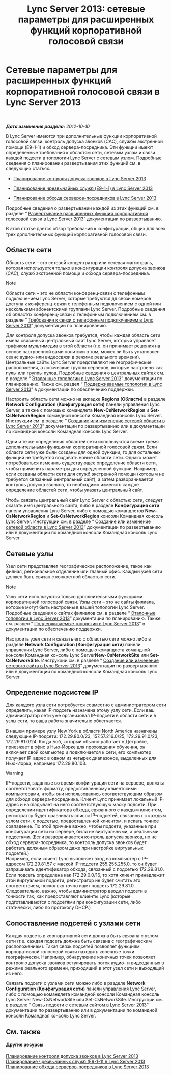 ﻿---
title: 'Lync Server 2013: сетевые параметры для  расширенных функций корпоративной голосовой связи'
TOCTitle: Сетевые параметры для  расширенных функций корпоративной голосовой связи
ms:assetid: 7f6de9e4-c8a4-44e4-8d14-21fe8c45283a
ms:mtpsurl: https://technet.microsoft.com/ru-ru/library/Gg398637(v=OCS.15)
ms:contentKeyID: 49310305
ms.date: 05/19/2016
mtps_version: v=OCS.15
ms.translationtype: HT
---

# Сетевые параметры для расширенных функций корпоративной голосовой связи в Lync Server 2013

 

_**Дата изменения раздела:** 2012-10-10_

В Lync Server имеются три дополнительные функции корпоративной голосовой связи: контроль допуска звонков (CAC), службы экстренной помощи (E9-1-1) и обход сервера-посредника. Эти функции имеют определенные требования к областям сети, сетевым узлам и связи каждой подсети в топологии Lync Server с сетевым узлом. Подробные сведения о планировании развертывания этих функций см. в следующих статьях.

  - [Планирование контроля допуска звонков в Lync Server 2013](lync-server-2013-planning-for-call-admission-control.md)

  - [Планирование чрезвычайных служб (E9-1-1) в Lync Server 2013](lync-server-2013-planning-for-emergency-services-e9-1-1.md)

  - [Планирование обхода серверов-посредников в Lync Server 2013](lync-server-2013-planning-for-media-bypass.md)

Подробные сведения о развертывании каждой из этих функций см. в разделе “ [Развертывание расширенных функций корпоративной голосовой связи в Lync Server 2013](lync-server-2013-deploying-advanced-enterprise-voice-features.md)” документации по развертыванию.

В этой статье дается обзор требований к конфигурации, общих для всех трех дополнительных функций корпоративной голосовой связи.

## Области сети

Область сети – это сетевой концентратор или сетевая магистраль, которая используется только в конфигурации контроля допуска звонков (CAC), служб экстренной помощи и обхода сервера-посредника.

> [!note]  
> Области сети – это не области конференц-связи с телефонным подключением Lync Server, которые требуются дл связи номеров доступа к конференц-связи с телефонным подключением с одной или несколькими абонентскими группами Lync Server. Подробные сведения об областях конференц-связи с телефонным подключением см. в разделе “ <a href="lync-server-2013-dial-in-conferencing-requirements.md">Требования к связи с телефонным подключением в Lync Server 2013</a>” документации по планированию.

Для контроля допуска звонков требуется, чтобы каждая область сети имела связанный центральный сайт Lync Server, который управляет трафиком мультимедиа в этой области (т.е. он принимает решения на основе настроенной вами политики о том, может ли быть установлен сеанс аудио- или видеосвязи в режиме реального времени). Центральные сайты Lync Server представляют не географические расположения, а логические группы серверов, которые настроены как пулы или группы пулов. Подробные сведения о центральных сайтах см. в разделе “ [Эталонные топологии в Lync Server 2013](lync-server-2013-reference-topologies.md)” документации по планированию. Также см. раздел “ [Поддерживаемые топологии в Lync Server 2013](lync-server-2013-supported-topologies.md)” в документации по обеспечению поддержки.

Настроить область сети можно на вкладке **Regions (Области)** в разделе **Network Configuration (Конфигурация сети)** панели управления Lync Server, а также с помощью командлета **New-CsNetworkRegion** и **Set-CsNetworkRegion** командной консоли Командная консоль Lync Server. Инструкции см. в разделе “ [Создание или изменение сетевой области в Lync Server 2013](lync-server-2013-create-or-modify-a-network-region.md)” документации по развертыванию или в документации по командной консоли Командная консоль Lync Server.

Одни и те же определения областей сети используются всеми тремя дополнительными функциями корпоративной голосовой связи. Если области сети уже были созданы для одной функции, то для остальных функций не требуется создавать новые области сети. Однако может потребоваться изменить существующее определение области сети, чтобы применить параметры для определенной функции. Например, если созданы области сети для служб экстренной помощи (которым не требуется связанный центральный сайт), а затем разворачивается контроль допуска звонков, то необходимо изменить каждое определение областей сети, чтобы указать центральный сайт.

Чтобы связать центральный сайт Lync Server с областью сети, следует оказать имя центрального сайта, либо в разделе **Конфигурация сети** панели управления Lync Server, либо с помощью командлетов **New-CsNetworkRegion** и **Set-CsNetworkRegion** консоли Командная консоль Lync Server. Инструкции см. в разделе “ [Создание или изменение сетевой области в Lync Server 2013](lync-server-2013-create-or-modify-a-network-region.md)” документации по развертыванию или в документации по командной консоли Командная консоль Lync Server.

## Сетевые узлы

Узел сети представляет географическое расположение, такое как филиал, региональное отделение или главный офис. Каждый узел сети должен быть связан с конкретной областью сети.

> [!note]  
> Узлы сети используются только дополнительными функциями корпоративной голосовой связи. Узлы сети – это не сайты филиала, которые могут быть настроены в вашей топологии Lync Server. Подробные сведения о сайтах филиалов см. в разделе “ <a href="lync-server-2013-reference-topologies.md">Эталонные топологии в Lync Server 2013</a>” документации по планированию. Также см. раздел &quot; <a href="lync-server-2013-supported-topologies.md">Поддерживаемые топологии в Lync Server 2013</a>&quot; в документации по обеспечению поддержки.

Настроить узел сети и связать его с областью сети можно либо в разделе **Network Configuration (Конфигурация сети)** панели управления Lync Server, либо с помощью командлета командной консоли Командная консоль Lync Server**New-CsNetworkSite** или **Set-CsNetworkSite**. Инструкции см. в разделе “ [Создание или изменение сетевого сайта в Lync Server 2013](lync-server-2013-create-or-modify-a-network-site.md)” документации по развертыванию или в документации по командной консоли Командная консоль Lync Server.

## Определение подсистем IP

Для каждого узла сети потребуется совместно с администратором сети определить, какая IP-подсеть назначена этому узлу сети. Если ваш администратор сети уже организовал IP-подсети в области сети и в узлы сети, то ваша работа значительно облегчается.

В нашем примере узлу New York в области North America назначены следующие IP-подсети: 172.29.80.0/23, 157.57.216.0/25, 172.29.91.0/23, 172.29.81.0/24. Когда Боб, который обычно работает в Детройте, приезжает в офис в Нью-Йорке для прохождения обучения, он включает свой компьютер и подключается к сети, его компьютер получает IP-адрес в одном из четырех диапазонов, выделенных для Нью-Йорка, например 172.29.80.103.

> [!warning]  
> IP-подсети, заданные во время конфигурации сети на сервере, должны соответствовать формату, предоставленному клиентскими компьютерами, чтобы они использовались соответствующим образом для обхода сервера-посредника. Клиент Lync принимает локальный IP-адрес и накладывает на него соответствующую маску подсети. При определении идентификатора обхода, связанного с каждым клиентом, регистратор будет сравнивать список IP-подсетей, связанных с каждым узлом сети, с подсетью, предоставленной клиентом, и искать точное совпадение. По этой причине важно, чтобы подсети, указанные при конфигурации сети на сервере, были не виртуальными, а реальными подсетями. (Если разворачивается контроль допуска звонков, но не обход сервера-посредника, то контроль допуска звонков будет работать должным образом даже при настройке виртуальных подсетей.)<br />Например, если клиент Lync выполняет вход на компьютер с IP-адресом 172.29.81.57 с маской IP-подсети 255.255.255.0, то он будет запрашивать идентификатор обхода, связанный с подсетью 172.29.81.0. Если подсеть определена как 172.29.0.0/16, то хотя клиент принадлежит этой виртуальной подсети, регистратор не будет считать это соответствием, поскольку точно ищет подсеть 172.29.81.0. Следовательно, важно, чтобы администратор вводил подсети в точности так, как предоставляют клиенты Lync (которые подготавливаются с подсетями при конфигурации сети, либо статически, либо по протоколу DHCP.)

## Сопоставление подсетей с узлами сети

Каждая подсеть в корпоративной сети должна быть связана с узлом сети (т.е. каждая подсеть должна быть связана с географическим расположением). Такая связь подсетей позволяет функциям корпоративной голосовой связи находить конечные точки географически. Например, обнаружение конечных точек позволяет контролю допуска звонков регулировать поток аудио- и видеоданных в режиме реального времени, приходящий в этот узел сети и выходящий из него.

Связать подсети с узлами сети можно либо в разделе **Network Configuration (Конфигурация сети)** панели управления Lync Server, либо с помощью командлета командной консоли Командная консоль Lync Server New-CsNetworkSite или Set-CsNetworkSite. Инструкции см. в разделе “ [Связь подсети с сетевым сайтом в Lync Server 2013](lync-server-2013-associate-a-subnet-with-a-network-site.md)” документации по развертыванию или в документации по командной консоли Командная консоль Lync Server.

## См. также

#### Другие ресурсы

[Планирование контроля допуска звонков в Lync Server 2013](lync-server-2013-planning-for-call-admission-control.md)  
[Планирование чрезвычайных служб (E9-1-1) в Lync Server 2013](lync-server-2013-planning-for-emergency-services-e9-1-1.md)  
[Планирование обхода серверов-посредников в Lync Server 2013](lync-server-2013-planning-for-media-bypass.md)

